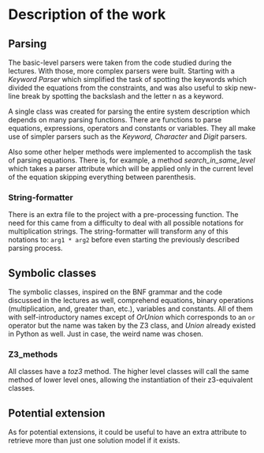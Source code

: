 # Description of the work

## Parsing

The basic-level parsers were taken from the code studied during the lectures. With those, more complex parsers were built. Starting with a *Keyword Parser* which simplified the task of spotting the keywords which divided the equations from the constraints, and was also useful to skip new-line break by spotting the backslash and the letter n as a keyword.

A single class was created for parsing the entire system description which depends on many parsing functions. There are functions to parse equations, expressions, operators and constants or variables. They all make use of simpler parsers such as the *Keyword, Character* and *Digit* parsers.

Also some other helper methods were implemented to accomplish the task of parsing equations. There is, for example, a method *search_in_same_level* which takes a parser attribute which will be applied only in the current level of the equation skipping everything between parenthesis.

### String-formatter

There is an extra file to the project with a pre-processing function. The need for this came from a difficulty to deal with all possible notations for multiplication strings. The string-formatter will transform any of this notations to: `arg1 * arg2` before even starting the previously described parsing process.

## Symbolic classes

The symbolic classes, inspired on the BNF grammar and the code discussed in the lectures as well, comprehend equations, binary operations (multiplication, and, greater than, etc.), variables and constants. All of them with self-introductory names except of *OrUnion* which corresponds to an `or` operator but the name was taken by the Z3 class, and *Union* already existed in Python as well. Just in case, the weird name was chosen.

### Z3_methods

All classes have a *toz3* method. The higher level classes will call the same method of lower level ones, allowing the instantiation of their z3-equivalent classes.

## Potential extension

As for potential extensions, it could be useful to have an extra attribute to retrieve more than just one solution model if it exists.
